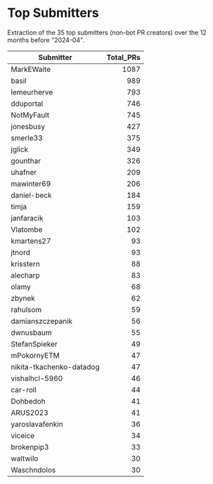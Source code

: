 # Top Submitters

Extraction of the 35 top submitters (non-bot PR creators) 
over the 12 months before "2024-04".


| Submitter                | Total_PRs |
| ------------------------ | --------: |
| MarkEWaite               |      1087 |
| basil                    |       989 |
| lemeurherve              |       793 |
| dduportal                |       746 |
| NotMyFault               |       745 |
| jonesbusy                |       427 |
| smerle33                 |       375 |
| jglick                   |       349 |
| gounthar                 |       326 |
| uhafner                  |       209 |
| mawinter69               |       206 |
| daniel-beck              |       184 |
| timja                    |       159 |
| janfaracik               |       103 |
| Vlatombe                 |       102 |
| kmartens27               |        93 |
| jtnord                   |        93 |
| krisstern                |        88 |
| alecharp                 |        83 |
| olamy                    |        68 |
| zbynek                   |        62 |
| rahulsom                 |        59 |
| damianszczepanik         |        56 |
| dwnusbaum                |        55 |
| StefanSpieker            |        49 |
| mPokornyETM              |        47 |
| nikita-tkachenko-datadog |        47 |
| vishalhcl-5960           |        46 |
| car-roll                 |        44 |
| Dohbedoh                 |        41 |
| ARUS2023                 |        41 |
| yaroslavafenkin          |        36 |
| viceice                  |        34 |
| brokenpip3               |        33 |
| waltwilo                 |        30 |
| Waschndolos              |        30 |
